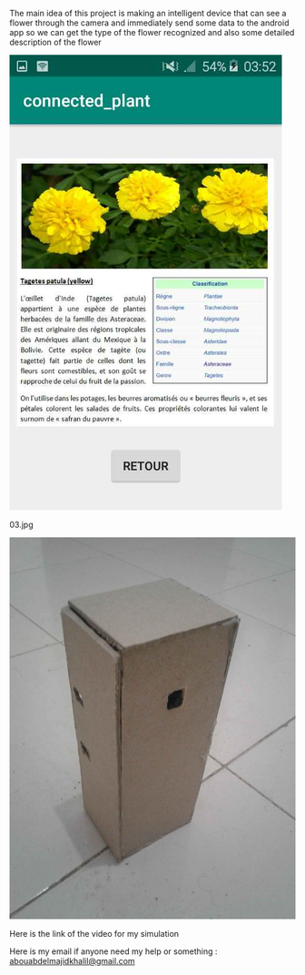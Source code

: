 The main idea of this project is making an intelligent device that can see a flower through the camera and immediately send some data to the android app so we can get the type of the flower recognized and also some detailed description of the flower

![](/01.jpg)

03.jpg

![](/02.jpg)

Here is the link of the video for my simulation


Here is my email if anyone need my help or something : 
abouabdelmajidkhalil@gmail.com

